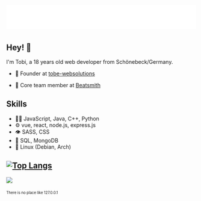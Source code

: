 <h1 align="center">
  <img src="https://raw.githubusercontent.com/R4Tobi/R4Tobi/main/name.svg" alt="R4Tobi/Tobias Baake" />
</h1>

## Hey! 👋
I'm Tobi, a 18 years old web developer from Schönebeck/Germany.

- 🧭 Founder at [tobe-websolutions](https://www.tobe-websolutions.de)

- 👥 Core team member at [Beatsmith](https://github.com/PRJ-Beatsmith)

## Skills
- 👨‍💻 JavaScript, Java, C++, Python
- ⚙️ vue, react, node.js, express.js
- 👁️ SASS, CSS
- 💽 SQL, MongoDB
- 🐧 Linux (Debian, Arch)

[![Top Langs](https://github-readme-stats.vercel.app/api/top-langs/?username=r4tobi&layout=compact&theme=vision-friendly-dark)](https://github.com/anuraghazra/github-readme-stats)
---
[![](https://visitcount.itsvg.in/api?id=R4Tobi&label=Profile%20Views&color=12&icon=5&pretty=true)](https://visitcount.itsvg.in)

<sub><sup>There is no place like 127.0.0.1</sup></sub>
